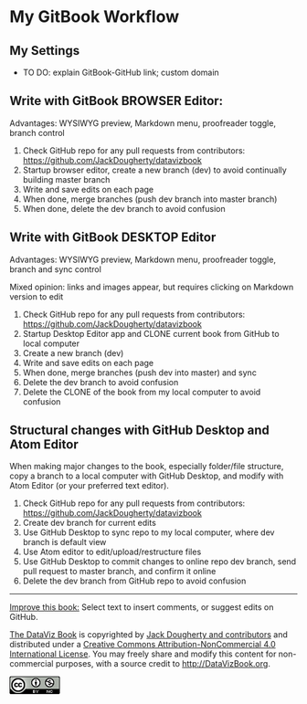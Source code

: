 # My GitBook Workflow

## My Settings
- TO DO: explain GitBook-GitHub link; custom domain

## Write with GitBook BROWSER Editor:

Advantages: WYSIWYG preview, Markdown menu, proofreader toggle, branch control

1. Check GitHub repo for any pull requests from contributors: https://github.com/JackDougherty/datavizbook
2. Startup browser editor, create a new branch (dev) to avoid continually building master branch
3. Write and save edits on each page
4. When done, merge branches (push dev branch into master branch)
5. When done, delete the dev branch to avoid confusion

## Write with GitBook DESKTOP Editor

Advantages: WYSIWYG preview, Markdown menu, proofreader toggle, branch and sync control

Mixed opinion: links and images appear, but requires clicking on Markdown version to edit

1. Check GitHub repo for any pull requests from contributors: https://github.com/JackDougherty/datavizbook
2. Startup Desktop Editor app and CLONE current book from GitHub to local computer
3. Create a new branch (dev)
4. Write and save edits on each page
5. When done, merge branches (push dev into master) and sync
6. Delete the dev branch to avoid confusion
7. Delete the CLONE of the book from my local computer to avoid confusion


## Structural changes with GitHub Desktop and Atom Editor
When making major changes to the book, especially folder/file structure, copy a branch to a local computer with GitHub Desktop, and modify with Atom Editor (or your preferred text editor).
1. Check GitHub repo for any pull requests from contributors: https://github.com/JackDougherty/datavizbook
2. Create dev branch for current edits
3. Use GitHub Desktop to sync repo to my local computer, where dev branch is default view
4. Use Atom editor to edit/upload/restructure files
5. Use GitHub Desktop to commit changes to online repo dev branch, send pull request to master branch, and confirm it online
6. Delete the dev branch from GitHub repo to avoid confusion



---





[Improve this book:](improve.md) Select text to insert comments, or suggest edits on GitHub.

[The DataViz Book](http://datavizbook.org)
is copyrighted by [Jack Dougherty and contributors](../introduction/who.md)
and distributed under a [Creative Commons Attribution-NonCommercial 4.0 International License](http://creativecommons.org/licenses/by-nc/4.0). You may freely share and modify this content for non-commercial purposes, with a source credit to http://DataVizBook.org.

![Creative Commons by-nc image](../cc-by-nc.png)
